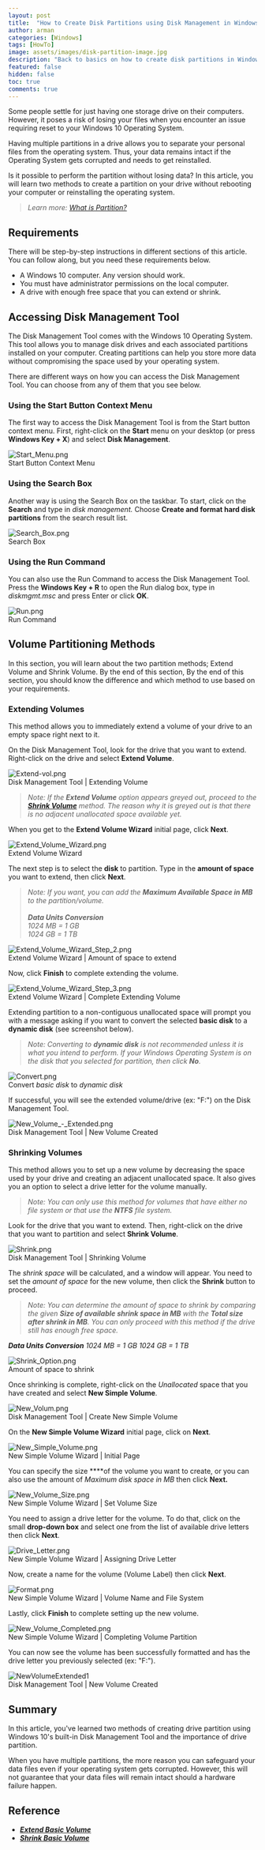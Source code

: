 ```yaml
---
layout: post
title:  "How to Create Disk Partitions using Disk Management in Windows 10"
author: arman
categories: [Windows]
tags: [HowTo]
image: assets/images/disk-partition-image.jpg
description: "Back to basics on how to create disk partitions in Windows 10 using the Disk Management MMC snap-in."
featured: false
hidden: false
toc: true
comments: true
---
```


Some people settle for just having one storage drive on their computers. However, it poses a risk of losing your files when you encounter an issue requiring reset to your Windows 10 Operating System.

Having multiple partitions in a drive allows you to separate your personal files from the operating system. Thus, your data remains intact if the Operating System gets corrupted and needs to get reinstalled.

Is it possible to perform the partition without losing data? In this article, you will learn two methods to create a partition on your drive without rebooting your computer or reinstalling the operating system.

> *Learn more: [What is Partition?](https:/www.computerhope.com/jargon/p/partition.htm)*

## Requirements

There will be step-by-step instructions in different sections of this article. You can follow along, but you need these requirements below.

- A Windows 10 computer. Any version should work.
- You must have administrator permissions on the local computer.
- A drive with enough free space that you can extend or shrink.

## Accessing Disk Management Tool

The Disk Management Tool comes with the Windows 10 Operating System. This tool allows you to manage disk drives and each associated partitions installed on your computer. Creating partitions can help you store more data without compromising the space used by your operating system.

There are different ways on how you can access the Disk Management Tool. You can choose from any of them that you see below.

### Using the Start Button Context Menu

The first way to access the Disk Management Tool is from the Start button context menu. First, right-click on the **Start** menu on your desktop (or press **Windows Key + X**) and select **Disk Management**.

![Start_Menu.png](/assets/images/Start_Menu.png)<br>
Start Button Context Menu

### Using the Search Box

Another way is using the Search Box on the taskbar. To start, click on the **Search** and type in *disk management.* Choose **Create and format hard disk partitions** from the search result list.

![Search_Box.png](/assets/images/Search_Box.png)<br>Search Box

### Using the Run Command

You can also use the Run Command to access the Disk Management Tool. Press the **Windows Key + R** to open the Run dialog box, type in *diskmgmt.msc* and press Enter or click **OK**.

![Run.png](/assets/images/Run.png)<br>
Run Command

## Volume Partitioning Methods

In this section, you will learn about the two partition methods; Extend Volume and Shrink Volume.  By the end of this section, By the end of this section, you should know the difference and which method to use based on your requirements.

### Extending Volumes

This method allows you to immediately extend a volume of your drive to an empty space right next to it.

On the Disk Management Tool, look for the drive that you want to extend. Right-click on the drive and select **Extend Volume**.

![Extend-vol.png](/assets/images/Extend-vol.png)<br>
Disk Management Tool | Extending Volume

> *Note: If the **Extend Volume** option appears greyed out, proceed to the [**Shrink Volume**](#shrinking-volumes) method. The reason why it is greyed out is that there is no adjacent unallocated space available yet.*

When you get to the **Extend Volume Wizard** initial page, click **Next**.

![Extend_Volume_Wizard.png](/assets/images/Extend_Volume_Wizard.png)<br>
Extend Volume Wizard

The next step is to select the **disk** to partition. Type in the **amount of space** you want to extend, then click **Next**.

> *Note: If you want, you can add the **Maximum Available Space in MB** to the partition/volume.<br><br>
**Data Units Conversion**<br>
1024 MB = 1 GB<br>
1024 GB = 1 TB<br>*

![Extend_Volume_Wizard_Step_2.png](/assets/images/Extend_Volume_Wizard_Step_2.png)<br>
Extend Volume Wizard | Amount of space to extend

Now, click **Finish** to complete extending the volume.

![Extend_Volume_Wizard_Step_3.png](/assets/images/Extend_Volume_Wizard_Step_3.png)<br>
Extend Volume Wizard | Complete Extending Volume

Extending partition to a non-contiguous unallocated space will prompt you with a message asking if you want to convert the selected **basic disk** to a **dynamic disk** (see screenshot below).

> *Note: Converting to **dynamic disk** is not recommended unless it is what you intend to perform. If your Windows Operating System is on the disk that you selected for partition, then click **No**.*

![Convert.png](/assets/images/Convert.png)<br>
Convert *basic disk* to *dynamic disk*

If successful, you will see the extended volume/drive (ex: "F:") on the Disk Management Tool.

![New_Volume_-_Extended.png](/assets/images/New_Volume_-_Extended.png)<br>
Disk Management Tool | New Volume Created

### Shrinking Volumes

This method allows you to set up a new volume by decreasing the space used by your drive and creating an adjacent unallocated space. It also gives you an option to select a drive letter for the volume manually.

> *Note: You can only use this method for volumes that have either no file system or that use the **NTFS** file system.*

Look for the drive that you want to extend. Then, right-click on the drive that you want to partition and select **Shrink Volume**.

![Shrink.png](/assets/images/Shrink.png)<br>
Disk Management Tool | Shrinking Volume

The *shrink space* will be calculated, and a window will appear. You need to set the *amount of space* for the new volume, then click the **Shrink** button to proceed.

> *Note: You can determine the amount of space to shrink by comparing the given **Size of available shrink space in MB** with the **Total size after shrink in MB**. You can only proceed with this method if the drive still has enough free space.*

***Data Units Conversion**
1024 MB = 1 GB
1024 GB = 1 TB*

![Shrink_Option.png](/assets/images/Shrink_Option.png)<br>
Amount of space to shrink

Once shrinking is complete, right-click on the *Unallocated* space that you have created and select **New Simple Volume**.

![New_Volum.png](/assets/images/New_Volum.png)<br>
Disk Management Tool | Create New Simple Volume

On the **New Simple Volume Wizard** initial page, click on **Next**.

![New_Simple_Volume.png](/assets/images/New_Simple_Volume.png)<br>
New Simple Volume Wizard | Initial Page

You can specify the size ****of the volume you want to create, or you can also use the amount of *Maximum disk space in MB* then click **Next.**

![New_Volume_Size.png](/assets/images/New_Volume_Size.png)<br>
New Simple Volume Wizard | Set Volume Size

You need to assign a drive letter for the volume. To do that, click on the small **drop-down box** and select one from the list of available drive letters then click **Next**.

![Drive_Letter.png](/assets/images/Drive_Letter.png)<br>
New Simple Volume Wizard | Assigning Drive Letter

Now, create a name for the volume (Volume Label) then click **Next**.

![Format.png](/assets/images/Format.png)<br>
New Simple Volume Wizard | Volume Name and File System

Lastly, click **Finish** to complete setting up the new volume.

![New_Volume_Completed.png](/assets/images/New_Volume_Completed.png)<br>
New Simple Volume Wizard | Completing Volume Partition

You can now see the volume has been successfully formatted and has the drive letter you previously selected (ex: "F:").

![NewVolumeExtended1](/assets/images/NewVolumeExtended1.png)<br>
Disk Management Tool | New Volume Created

## Summary

In this article, you've learned two methods of creating drive partition using Windows 10's built-in Disk Management Tool and the importance of drive partition.

When you have multiple partitions, the more reason you can safeguard your data files even if your operating system gets corrupted. However, this will not guarantee that your data files will remain intact should a hardware failure happen.

## Reference

- ***[Extend Basic Volume](https:/docs.microsoft.com/en-us/windows-server/storage/disk-management/extend-a-basic-volume)***
- ***[Shrink Basic Volume](https:/docs.microsoft.com/en-us/windows-server/storage/disk-management/shrink-a-basic-volume)***